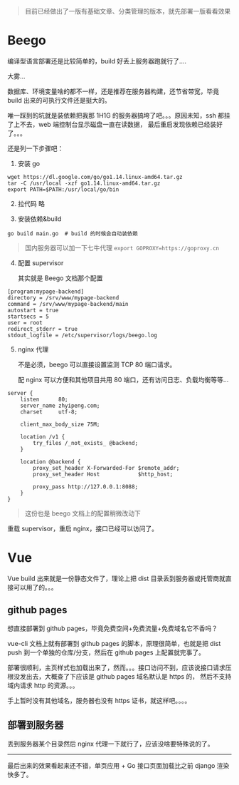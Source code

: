 > 目前已经做出了一版有基础文章、分类管理的版本，就先部署一版看看效果

# Beego
编译型语言部署还是比较简单的，build 好丢上服务器跑就行了....


大雾...

数据库、环境变量啥的都不一样，还是推荐在服务器构建，还节省带宽，毕竟 build 出来的可执行文件还是挺大的。

唯一踩到的坑就是装依赖把我那 1H1G 的服务器搞垮了吧。。。原因未知，ssh 都挂了上不去，web 端控制台显示磁盘一直在读数据，
最后重启发现依赖已经装好了。。。

还是列一下步骤吧：

1. 安装 go
```shell
wget https://dl.google.com/go/go1.14.linux-amd64.tar.gz
tar -C /usr/local -xzf go1.14.linux-amd64.tar.gz
export PATH=$PATH:/usr/local/go/bin
```

2. 拉代码 略

3. 安装依赖&build
```shell
go build main.go  # build 的时候会自动装依赖
```
> 国内服务器可以加一下七牛代理 `export GOPROXY=https://goproxy.cn`

4. 配置 supervisor
	
    其实就是 Beego 文档那个配置
```shell
[program:mypage-backend]
directory = /srv/www/mypage-backend
command = /srv/www/mypage-backend/main
autostart = true
startsecs = 5
user = root
redirect_stderr = true
stdout_logfile = /etc/supervisor/logs/beego.log
```

5. nginx 代理

	不是必须，beego 可以直接设置监测 TCP 80 端口请求。
    
    配 nginx 可以方便和其他项目共用 80 端口，还有访问日志、负载均衡等等...
```shell
server {
    listen      80;
    server_name zhyipeng.com; 
    charset     utf-8;

    client_max_body_size 75M; 

    location /v1 {
		try_files /_not_exists_ @backend;
    }

    location @backend {
		proxy_set_header X-Forwarded-For $remote_addr;
		proxy_set_header Host            $http_host;

		proxy_pass http://127.0.0.1:8088;
    }
}
```
> 这份也是 beego 文档上的配置稍微改动下


重载 supervisor，重启 nginx，接口已经可以访问了。

# Vue

Vue build 出来就是一份静态文件了，理论上把 dist 目录丢到服务器或托管商就直接可以用了的。。。

## github pages
想直接部署到 github pages，毕竟免费空间+免费流量+免费域名它不香吗？

vue-cli 文档上就有部署到 github pages 的脚本，原理很简单，也就是把 dist push 到一个单独的仓库/分支，然后在 github pages 上配置就完事了。

部署很顺利，主页样式也加载出来了，然而。。。接口访问不到，应该说接口请求压根没发出去，大概查了下应该是 github pages 域名默认是 https 的，
然后不支持域内请求 http 的资源。。。

手上暂时没有其他域名，服务器也没有 https 证书，就这样吧。。。。


## 部署到服务器

丢到服务器某个目录然后 nginx 代理一下就行了，应该没啥要特殊说的了。



----
最后出来的效果看起来还不错，单页应用 + Go 接口页面加载比之前 django 渲染快多了。

